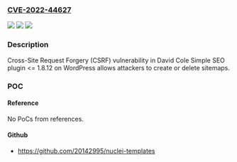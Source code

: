 ### [CVE-2022-44627](https://cve.mitre.org/cgi-bin/cvename.cgi?name=CVE-2022-44627)
![](https://img.shields.io/static/v1?label=Product&message=Simple%20SEO%20(WordPress%20plugin)&color=blue)
![](https://img.shields.io/static/v1?label=Version&message=%3D%20%3C%3D%201.8.12%20&color=brighgreen)
![](https://img.shields.io/static/v1?label=Vulnerability&message=CWE-352%20Cross-Site%20Request%20Forgery%20(CSRF)&color=brighgreen)

### Description

Cross-Site Request Forgery (CSRF) vulnerability in David Cole Simple SEO plugin <= 1.8.12 on WordPress allows attackers to create or delete sitemaps.

### POC

#### Reference
No PoCs from references.

#### Github
- https://github.com/20142995/nuclei-templates

